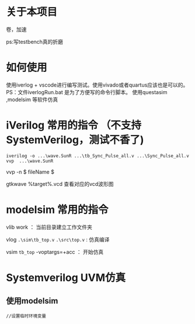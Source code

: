 # 关于本项目 

卷，加速

ps:写testbench真的折磨
# 如何使用

使用iverlog + vscode进行编写测试。使用vivado或者quartus应该也是可以的。
    PS：文件iverlogRun.bat 是为了方便写的命令行脚本。
使用questasim ,modelsim 等软件仿真



# iVerilog 常用的指令 （不支持SystemVerilog，测试不香了)
```bush
iverilog -o ...\wave.SunR ...\tb_Sync_Pulse_all.v ...\Sync_Pulse_all.v
vvp  ...\wave.SunR  
```
vvp  -n  $ fileName $

gtkwave %target%.vcd  查看对应的vcd波形图


# modelsim 常用的指令
vlib work  ： 当前目录建立工作文件夹

vlog ``.\sim\tb_top.v``   ``.\src\top.v``  : 仿真编译

vsim ``tb_top`` -voptargs=+acc  ：  开始仿真

# Systemverilog UVM仿真
## 使用modelsim 
```bush
//设置临时环境变量


```